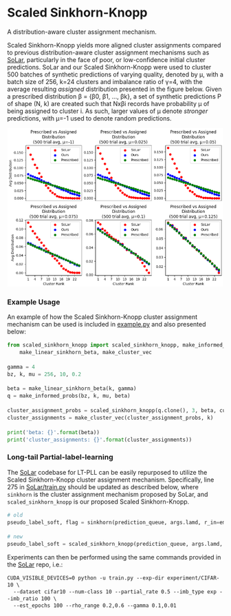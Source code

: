 # Scaled Sinkhorn-Knopp
A distribution-aware cluster assignment mechanism.

Scaled Sinkhorn-Knopp yields more aligned cluster assignments compared to previous distribution-aware cluster 
assignment mechanisms such as [SoLar](https://github.com/hbzju/SoLar/), particularly in the face of poor, or 
low-confidence initial cluster predictions. SoLar and our Scaled Sinkhorn-Knopp were used to cluster 500 batches of 
synthetic predictions of varying quality, denoted by µ, with a batch size of 256, k=24 clusters and imbalance ratio of 
γ=4, with the average resulting *assigned* distribution presented in the figure below. Given a prescribed distribution 
β = {β0, β1, ..., βk}, a set of synthetic predictions P of shape (N, k) are created such that Nxβi records have 
probability µ of being assigned to cluster i. As such, larger values of µ denote *stronger* predictions, with µ=-1 
used to denote random predictions. 

![Prescribed vs assigned distribution](figures/prescribed_vs_assigned_distribution.png)

### Example Usage
An example of how the Scaled Sinkhorn-Knopp cluster assignment mechanism can be used is included in 
[example.py](example.py) and also presented below:
```python
from scaled_sinkhorn_knopp import scaled_sinkhorn_knopp, make_informed_probs, \
    make_linear_sinkhorn_beta, make_cluster_vec

gamma = 4
bz, k, mu = 256, 10, 0.2

beta = make_linear_sinkhorn_beta(k, gamma)
q = make_informed_probs(bz, k, mu, beta)

cluster_assignment_probs = scaled_sinkhorn_knopp(q.clone(), 3, beta, cuda=False)
cluster_assignments = make_cluster_vec(cluster_assignment_probs, k)

print('beta: {}'.format(beta))
print('cluster_assignments: {}'.format(cluster_assignments))
```

### Long-tail Partial-label-learning
The [SoLar](https://github.com/hbzju/SoLar/) codebase for LT-PLL can be easily repurposed to utilize the Scaled 
Sinkhorn-Knopp cluster assignment mechanism. Specifically, line 275 in 
[SoLar/train.py](https://github.com/hbzju/SoLar/blob/main/train.py) should be updated as described below, where
`sinkhorn` is the cluster assignment mechanism proposed by SoLar, and `scaled_sinkhorn_knopp` is our proposed
Scaled Sinkhorn-Knopp.

```python
# old
pseudo_label_soft, flag = sinkhorn(prediction_queue, args.lamd, r_in=emp_dist)

# new
pseudo_label_soft = scaled_sinkhorn_knopp(prediction_queue, args.lamd, emp_dist)
```

Experiments can then be performed using the same commands provided in the [SoLar](https://github.com/hbzju/SoLar/) repo, i.e.:
```shell
CUDA_VISIBLE_DEVICES=0 python -u train.py --exp-dir experiment/CIFAR-10 \
  --dataset cifar10 --num-class 10 --partial_rate 0.5 --imb_type exp --imb_ratio 100 \
  --est_epochs 100 --rho_range 0.2,0.6 --gamma 0.1,0.01
```
